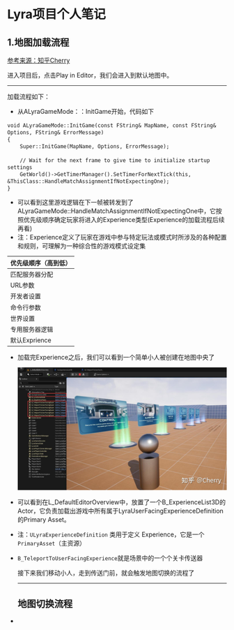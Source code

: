 # Lyra项目个人笔记

## 1.地图加载流程

[参考来源：知乎Cherry](https://zhuanlan.zhihu.com/p/563434530 "地图加载解析")

进入项目后，点击Play in Editor，我们会进入到默认地图中。

---



加载流程如下：

* 从ALyraGameMode：：InitGame开始，代码如下

```
void ALyraGameMode::InitGame(const FString& MapName, const FString& Options, FString& ErrorMessage)
{
	Super::InitGame(MapName, Options, ErrorMessage);

	// Wait for the next frame to give time to initialize startup settings
	GetWorld()->GetTimerManager().SetTimerForNextTick(this, &ThisClass::HandleMatchAssignmentIfNotExpectingOne);
}
```

* 可以看到这里游戏逻辑在下一帧被转发到了ALyraGameMode::HandleMatchAssignmentIfNotExpectingOne中，它按照优先级顺序确定玩家将进入的Experience类型(Experience的加载流程后续再看)
* 注：Experience定义了玩家在游戏中参与特定玩法或模式时所涉及的各种配置和规则，可理解为一种综合性的游戏模式设定集

| 优先级顺序（高到低） |
| -------------------- |
| 匹配服务器分配       |
| URL参数              |
| 开发者设置           |
| 命令行参数           |
| 世界设置             |
| 专用服务器逻辑       |
| 默认Exprience        |

* 加载完Experience之后，我们可以看到一个简单小人被创建在地图中央了

  ![1752937751926](image/Lyra项目学习笔记/1752937751926.png)
* 可以看到在L_DefaultEditorOverview中，放置了一个B_ExperienceList3D的Actor，它负责加载出游戏中所有属于LyraUserFacingExperienceDefinition的Primary Asset。
* 注：`ULyraExperienceDefinition` 类用于定义 Experience，它是一个 `PrimaryAsset`（主资源）
* `B_TeleportToUserFacingExperience`就是场景中的一个个关卡传送器

  接下来我们移动小人，走到传送门前，就会触发地图切换的流程了

  ---

  ## 地图切换流程
*
